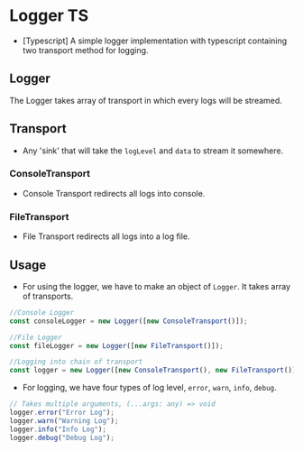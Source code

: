 # Logger TS

- [Typescript] A simple logger implementation with typescript containing two transport method for logging.

## Logger

The Logger takes array of transport in which every logs will be streamed.

## Transport

- Any 'sink' that will take the `logLevel` and `data` to stream it somewhere.

### ConsoleTransport

- Console Transport redirects all logs into console.

### FileTransport

- File Transport redirects all logs into a log file.

## Usage

- For using the logger, we have to make an object of `Logger`. It takes array of transports.

```ts
//Console Logger
const consoleLogger = new Logger([new ConsoleTransport()]);

//File Logger
const fileLogger = new Logger([new FileTransport()]);

//Logging into chain of transport
const logger = new Logger([new ConsoleTransport(), new FileTransport()]);
```

- For logging, we have four types of log level, `error`, `warn`, `info`, `debug`.

```ts
// Takes multiple arguments, (...args: any) => void
logger.error("Error Log");
logger.warn("Warning Log");
logger.info("Info Log");
logger.debug("Debug Log");
```
